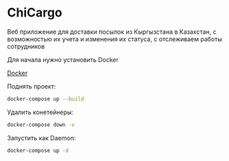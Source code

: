 # ChiCargo

Веб приложение для доставки посылок из Кыргызстана в Казахстан, с возможностью их учета и изменения их статуса, с отслеживаем работы сотрудников


Для начала нужно установить Docker

[Docker](https://www.docker.com)

Поднять проект:

```bash
docker-compose up --build
```

Удалить конетейнеры:

```bash
docker-compose down -v
```

Запустить как Daemon:

```bash
docker-compose up -d
```

